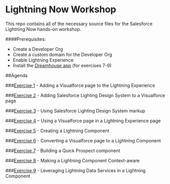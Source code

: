 # Lightning Now Workshop

This repo contains all of the necessary source files for the Salesforce Lightning Now hands-on workshop. 

####Prerequisites:
* Create a Developer Org
* Create a custom domain for the Developer Org
* Enable Lightning Experience
* Install the [Dreamhouse app](http://www.dreamhouseapp.io/installation/) (for exercises 7-9)

##Agenda

###[Exercise 1](https://github.com/garazi/LightningNowWorkshop/tree/exercise-1) - Adding a Visualforce page to the Lightning Experience

###[Exercise 2](https://github.com/garazi/LightningNowWorkshop/tree/exercise-2) - Adding Salesforce Lighting Design System to a Visualforce page

###[Exercise 3](https://github.com/garazi/LightningNowWorkshop/tree/exercise-3) - Using Salesforce Lighting Design System markup

###[Exercise 4](https://github.com/garazi/LightningNowWorkshop/tree/exercise-4) – Using a Visualforce page in a Lightning Experience page

###[Exercise 5](https://github.com/garazi/LightningNowWorkshop/tree/exercise-5) - Creating a Lightning Component

###[Exercise 6](https://github.com/garazi/LightningNowWorkshop/tree/exercise-6) - Converting a Visualforce page to a Lightning Component

###[Exercise 7](https://github.com/garazi/LightningNowWorkshop/tree/exercise-7) - Building a Quick Prospect component

###[Exercise 8](https://github.com/garazi/LightningNowWorkshop/tree/exercise-8) - Making a Lightning Component Context-aware

###[Exercise 9](https://github.com/garazi/LightningNowWorkshop/tree/exercise-9) - Leveraging Lightning Data Services in a Lightning Component